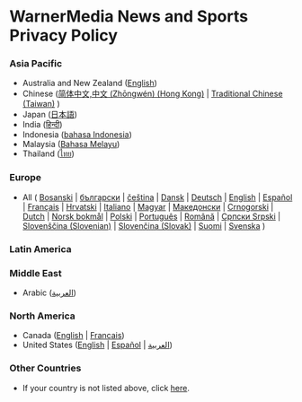 WarnerMedia News and Sports Privacy Policy
==========================================

### Asia Pacific

*   Australia and New Zealand ([English](https://www.warnermediaprivacy.com/policycenter/b2c/en-row))
*   Chinese ([简体中文,中文 (Zhōngwén) (Hong Kong)](http://www.warnermediaprivacy.com/policycenter/b2c/zh-hk-row) | [Traditional Chinese (Taiwan)](http://www.warnermediaprivacy.com/policycenter/b2c/zh-tw-row) )
*   Japan ([日本語](https://www.warnermediaprivacy.com/policycenter/b2c/ja-row))
*   India ([हिन्दी](https://www.warnermediaprivacy.com/policycenter/b2c/hi-row/))
*   Indonesia ([bahasa Indonesia](https://www.warnermediaprivacy.com/policycenter/b2c/id-row/))
*   Malaysia ([Bahasa Melayu](http://www.warnermediaprivacy.com/policycenter/b2c/ms-row))
*   Thailand ([ไทย](http://www.warnermediaprivacy.com/policycenter/b2c/th-row))

### Europe

*   All ( [Bosanski](https://www.warnermediaprivacy.com/policycenter/b2c/bs-row) | [български](https://www.warnermediaprivacy.com/policycenter/b2c/bg-row) | [čeština](https://www.warnermediaprivacy.com/policycenter/b2c/cs-row) | [Dansk](https://www.warnermediaprivacy.com/policycenter/b2c/da-row) | [Deutsch](https://www.warnermediaprivacy.com/policycenter/b2c/de-row) | [English](https://www.warnermediaprivacy.com/policycenter/b2c/en-row) | [Español](https://www.warnermediaprivacy.com/policycenter/b2c/es-row) | [Français](https://www.warnermediaprivacy.com/policycenter/b2c/fr-row) | [Hrvatski](https://www.warnermediaprivacy.com/policycenter/b2c/hr-row) | [Italiano](https://www.warnermediaprivacy.com/policycenter/b2c/it-row) | [Magyar](https://www.warnermediaprivacy.com/policycenter/b2c/hu-row) | [Mакедонски](https://www.warnermediaprivacy.com/policycenter/b2c/mk-row) | [Crnogorski](https://www.warnermediaprivacy.com/policycenter/b2c/me-row) | [Dutch](https://www.warnermediaprivacy.com/policycenter/b2c/nl-row) | [Norsk bokmål](https://www.warnermediaprivacy.com/policycenter/b2c/no-row) | [Polski](https://www.warnermediaprivacy.com/policycenter/b2c/pl-row) | [Português](https://www.warnermediaprivacy.com/policycenter/b2c/pt-row) | [Română](https://www.warnermediaprivacy.com/policycenter/b2c/ro-row) | [Српски Srpski](https://www.warnermediaprivacy.com/policycenter/b2c/sr-row) | [Slovenščina (Slovenian)](https://www.warnermediaprivacy.com/policycenter/b2c/sl-row) | [Slovenčina (Slovak)](https://www.warnermediaprivacy.com/policycenter/b2c/sk-row/) | [Suomi](https://www.warnermediaprivacy.com/policycenter/b2c/fi-row) | [Svenska](https://www.warnermediaprivacy.com/policycenter/b2c/sv-row) )

### Latin America

### Middle East

*   Arabic ([العربية](https://www.warnermediaprivacy.com/policycenter/b2c/ar-row/))

### North America

*   Canada ([English](https://www.warnermediaprivacy.com/policycenter/b2c/en-row) | [Francais](https://www.warnermediaprivacy.com/policycenter/b2c/fr-ca-row))
*   United States ([English](https://www.warnermediaprivacy.com/policycenter/b2c/WMNS/en-us/) | [Español](https://www.warnermediaprivacy.com/policycenter/b2c/WMNS/es-us/) | [العربية](https://www.warnermediaprivacy.com/policycenter/b2c/WMNS/ar-us/))

### Other Countries

*   If your country is not listed above, click [here](https://www.warnermediaprivacy.com/policycenter/b2c/en-row).